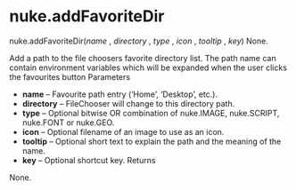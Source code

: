 # nuke.addFavoriteDir
nuke.addFavoriteDir(_name_ , _directory_ , _type_ , _icon_ , _tooltip_ , _key_)  None.

Add a path to the file choosers favorite directory list. The path name can contain environment variables which will be expanded when the user clicks the favourites button
Parameters

  * **name** – Favourite path entry (‘Home’, ‘Desktop’, etc.).
  * **directory** – FileChooser will change to this directory path.
  * **type** – Optional bitwise OR combination of nuke.IMAGE, nuke.SCRIPT, nuke.FONT or nuke.GEO.
  * **icon** – Optional filename of an image to use as an icon.
  * **tooltip** – Optional short text to explain the path and the meaning of the name.
  * **key** – Optional shortcut key.
Returns

None.